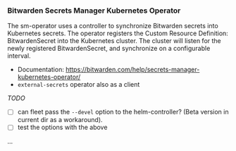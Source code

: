 
### Bitwarden Secrets Manager Kubernetes Operator

The sm-operator uses a controller to synchronize Bitwarden secrets into Kubernetes secrets. The operator registers the Custom Resource Definition: BitwardenSecret into the Kubernetes cluster. The cluster will listen for the newly registered BitwardenSecret, and synchronize on a configurable interval.

  * Documentation: https://bitwarden.com/help/secrets-manager-kubernetes-operator/
  * `external-secrets` operator also as a client

_TODO_
- [ ] can fleet pass the `--devel` option to the helm-controller?  (Beta version in current dir as a workaround).
- [ ] test the options with the above

...
